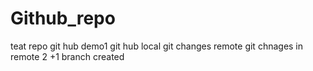 # Github_repo
teat repo
git hub demo1
git hub local
git changes remote
git chnages in remote 2 +1
branch created 
